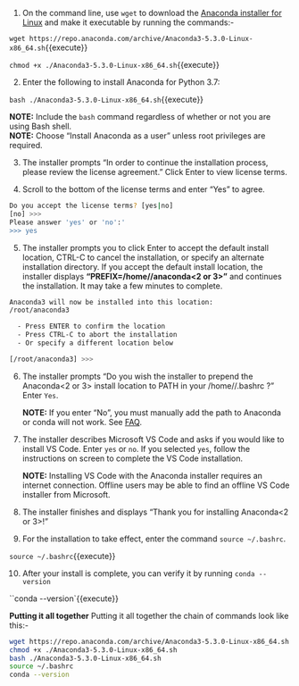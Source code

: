 
1. On the command line, use `wget` to download the [Anaconda installer for Linux](https://www.anaconda.com/download/#linux) and make it executable by running the commands:-

`wget https://repo.anaconda.com/archive/Anaconda3-5.3.0-Linux-x86_64.sh`{{execute}}

`chmod +x ./Anaconda3-5.3.0-Linux-x86_64.sh`{{execute}}

2. Enter the following to install Anaconda for Python 3.7:

`bash ./Anaconda3-5.3.0-Linux-x86_64.sh`{{execute}}

   **NOTE:** Include the `bash` command regardless of whether or not you are using Bash shell.  
   **NOTE:** Choose “Install Anaconda as a user” unless root privileges are required.  

3. The installer prompts “In order to continue the installation process, please review the license agreement.” Click Enter to view license terms.

4. Scroll to the bottom of the license terms and enter “Yes” to agree.

```bash
Do you accept the license terms? [yes|no]
[no] >>>
Please answer 'yes' or 'no':'
>>> yes
```

5. The installer prompts you to click Enter to accept the default install location, CTRL-C to cancel the installation, or specify an alternate installation directory. If you accept the default install location, the installer displays **“PREFIX=/home/<user>/anaconda<2 or 3>”** and continues the installation. It may take a few minutes to complete.

```bash
Anaconda3 will now be installed into this location:
/root/anaconda3

  - Press ENTER to confirm the location
  - Press CTRL-C to abort the installation
  - Or specify a different location below

[/root/anaconda3] >>>
```


6. The installer prompts “Do you wish the installer to prepend the Anaconda<2 or 3> install location to PATH in your /home/<user>/.bashrc ?” Enter `Yes`.

   **NOTE:** If you enter “No”, you must manually add the path to Anaconda or conda will not work. See [FAQ](http://docs.anaconda.com/anaconda/user-guide/faq/#distribution-faq-linux-path).

7. The installer describes Microsoft VS Code and asks if you would like to install VS Code. Enter `yes` or `no`. If you selected `yes`, follow the instructions on screen to complete the VS Code installation.

   **NOTE:** Installing VS Code with the Anaconda installer requires an internet connection. Offline users may be able to find an offline VS Code installer from Microsoft.

8. The installer finishes and displays “Thank you for installing Anaconda<2 or 3>!”

9. For the installation to take effect, enter the command `source ~/.bashrc`.

`source ~/.bashrc`{{execute}}

10. After your install is complete, you can verify it by running `conda --version`

``conda --version`{{execute}}

**Putting it all together**
Putting it all together the chain of commands look like this:-

```bash
wget https://repo.anaconda.com/archive/Anaconda3-5.3.0-Linux-x86_64.sh
chmod +x ./Anaconda3-5.3.0-Linux-x86_64.sh
bash ./Anaconda3-5.3.0-Linux-x86_64.sh
source ~/.bashrc
conda --version
```
